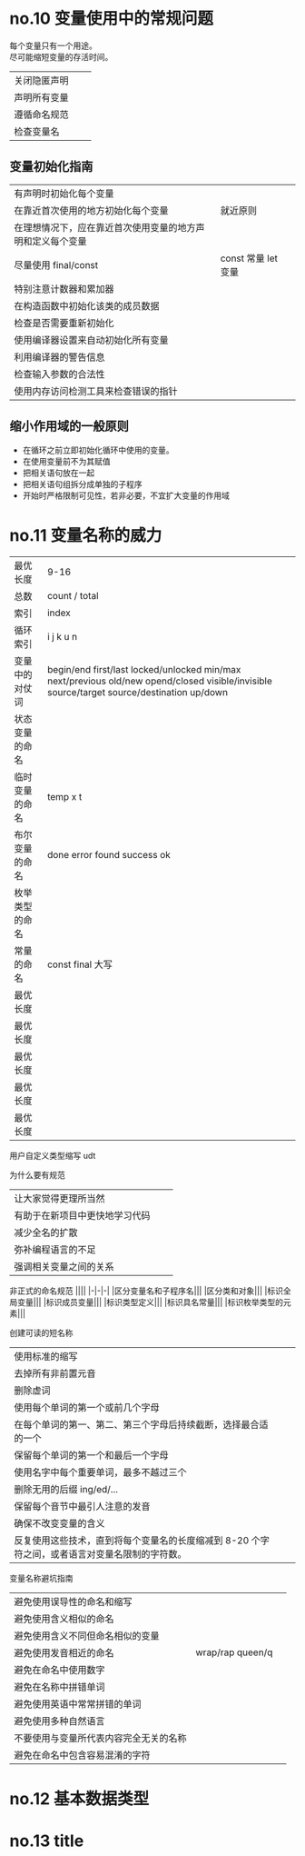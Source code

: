 # no.10 变量使用中的常规问题

每个变量只有一个用途。  
尽可能缩短变量的存活时间。

|              |     |     |
| ------------ | --- | --- |
| 关闭隐匿声明 |     |     |
| 声明所有变量 |     |     |
| 遵循命名规范 |     |     |
| 检查变量名   |     |     |

## 变量初始化指南

|                                                            |                     |     |
| ---------------------------------------------------------- | ------------------- | --- |
| 有声明时初始化每个变量                                     |                     |     |
| 在靠近首次使用的地方初始化每个变量                         | 就近原则            |     |
| 在理想情况下，应在靠近首次使用变量的地方声明和定义每个变量 |                     |     |
| 尽量使用 final/const                                       | const 常量 let 变量 |     |
| 特别注意计数器和累加器                                     |                     |     |
| 在构造函数中初始化该类的成员数据                           |                     |     |
| 检查是否需要重新初始化                                     |                     |     |
| 使用编译器设置来自动初始化所有变量                         |                     |     |
| 利用编译器的警告信息                                       |                     |     |
| 检查输入参数的合法性                                       |                     |     |
| 使用内存访问检测工具来检查错误的指针                       |                     |     |

## 缩小作用域的一般原则

- 在循环之前立即初始化循环中使用的变量。
- 在使用变量前不为其赋值
- 把相关语句放在一起
- 把相关语句组拆分成单独的子程序
- 开始时严格限制可见性，若非必要，不宜扩大变量的作用域

# no.11 变量名称的威力

|                |                                                                                                                                            |     |     |
| -------------- | ------------------------------------------------------------------------------------------------------------------------------------------ | --- | --- |
| 最优长度       | 9-16                                                                                                                                       |     |     |
| 总数           | count / total                                                                                                                              |     |     |
| 索引           | index                                                                                                                                      |     |     |
| 循环索引       | i j k u n                                                                                                                                  |     |     |
| 变量中的对仗词 | begin/end first/last locked/unlocked min/max next/previous old/new opend/closed visible/invisible source/target source/destination up/down |     |     |
| 状态变量的命名 |                                                                                                                                            |     |     |
| 临时变量的命名 | temp x t                                                                                                                                   |     |     |
| 布尔变量的命名 | done error found success ok                                                                                                                |     |     |
| 枚举类型的命名 |                                                                                                                                            |     |     |
| 常量的命名     | const final 大写                                                                                                                           |     |     |
| 最优长度       |                                                                                                                                            |     |     |
| 最优长度       |                                                                                                                                            |     |     |
| 最优长度       |                                                                                                                                            |     |     |
| 最优长度       |                                                                                                                                            |     |     |
| 最优长度       |                                                                                                                                            |     |     |

用户自定义类型缩写 udt

为什么要有规范

|                                |     |     |
| ------------------------------ | --- | --- |
| 让大家觉得更理所当然           |     |     |
| 有助于在新项目中更快地学习代码 |     |     |
| 减少全名的扩散                 |     |     |
| 弥补编程语言的不足             |     |     |
| 强调相关变量之间的关系         |     |     |

非正式的命名规范
||||
|-|-|-|
|区分变量名和子程序名|||
|区分类和对象|||
|标识全局变量|||
|标识成员变量|||
|标识类型定义|||
|标识具名常量|||
|标识枚举类型的元素|||

创建可读的短名称

|                                                                                                |     |     |
| ---------------------------------------------------------------------------------------------- | --- | --- |
| 使用标准的缩写                                                                                 |     |     |
| 去掉所有非前置元音                                                                             |     |     |
| 删除虚词                                                                                       |     |     |
| 使用每个单词的第一个或前几个字母                                                               |     |     |
| 在每个单词的第一、第二、第三个字母后持续截断，选择最合适的一个                                 |     |     |
| 保留每个单词的第一个和最后一个字母                                                             |     |     |
| 使用名字中每个重要单词，最多不越过三个                                                         |     |     |
| 删除无用的后缀 ing/ed/...                                                                      |     |     |
| 保留每个音节中最引人注意的发音                                                                 |     |     |
| 确保不改变变量的含义                                                                           |     |     |
| 反复使用这些技术，直到将每个变量名的长度缩减到 8-20 个字符之间，或者语言对变量名限制的字符数。 |     |     |

变量名称避坑指南

|                                        |                  |     |
| -------------------------------------- | ---------------- | --- |
| 避免使用误导性的命名和缩写             |                  |     |
| 避免使用含义相似的命名                 |                  |     |
| 避免使用含义不同但命名相似的变量       |                  |     |
| 避免使用发音相近的命名                 | wrap/rap queen/q |     |
| 避免在命名中使用数字                   |                  |     |
| 避免在名称中拼错单词                   |                  |     |
| 避免使用英语中常常拼错的单词           |                  |     |
| 避免使用多种自然语言                   |                  |     |
| 不要使用与变量所代表内容完全无关的名称 |                  |     |
| 避免在命名中包含容易混淆的字符         |                  |     |

# no.12 基本数据类型

# no.13 title
